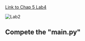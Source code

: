 
[Link to Chap 5 Lab4](https://docs.google.com/presentation/d/1r3h2R9JwK9HK_U2Ia-zncL0BSjHV6Giu6ugNJ6yZpgc/edit#slide=id.g16b5233a379_0_34)

![Lab2](https://awesomescreenshot.s3.amazonaws.com/image/1352303/33464009-42b7353517684f6a5193cac7e43b2939.png?X-Amz-Algorithm=AWS4-HMAC-SHA256&X-Amz-Credential=AKIAJSCJQ2NM3XLFPVKA%2F20221017%2Fus-east-1%2Fs3%2Faws4_request&X-Amz-Date=20221017T062350Z&X-Amz-Expires=28800&X-Amz-SignedHeaders=host&X-Amz-Signature=ef2edc8e3d073737e80153a3caeb85f3945dd7655d9949aa3225ac99729d8aa7)

## Compete the "main.py"


